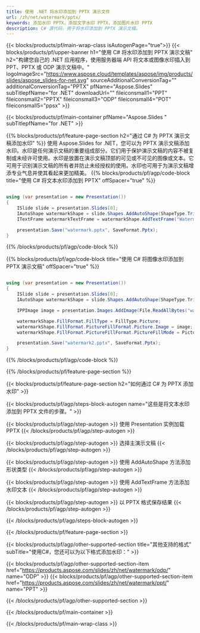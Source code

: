 ```yaml
---
title: 使用 .NET 将水印添加到 PPTX 演示文件
url: /zh/net/watermark/pptx/
keywords: 添加水印 PPTX，添加文字水印 PPTX，添加图片水印 PPTX
description: C# 源代码，用于将水印添加到 PPTX 演示文稿。
---
```


{{< blocks/products/pf/main-wrap-class isAutogenPage="true">}}
{{< blocks/products/pf/upper-banner h1="使用 C# 将水印添加到 PPTX 演示文稿" h2="构建您自己的 .NET 应用程序，使用服务器端 API 将文本或图像水印插入到 PPT、PPTX 或 ODP 演示文稿中。" logoImageSrc="https://www.aspose.cloud/templates/aspose/img/products/slides/aspose_slides-for-net.svg" sourceAdditionalConversionTag="" additionalConversionTag="PPTX" pfName="Aspose.Slides" subTitlepfName="for .NET" downloadUrl="" fileiconsmall1="PPT" fileiconsmall2="PPTX" fileiconsmall3="ODP" fileiconsmall4="POT" fileiconsmall5="ppsx" >}}

{{< blocks/products/pf/main-container pfName="Aspose.Slides " subTitlepfName="for .NET" >}}

{{% blocks/products/pf/feature-page-section  h2="通过 C# 为 PPTX 演示文稿添加水印" %}}
使用 Aspose.Slides for .NET，您可以为 PPTX 演示文稿添加水印。水印是任何演示文稿的重要组成部分。它们用于保护演示文稿的内容不被复制或未经许可使用。水印是放置在演示文稿顶部的可见或不可见的图像或文本。它可用于识别演示文稿的所有者并防止未经授权的使用。水印也可用于为演示文稿增添专业气息并使其看起来更加精美。 
{{% blocks/products/pf/agp/code-block title="使用 C# 将文本水印添加到 PPTX" offSpacer="true" %}}

```cs

using (var presentation = new Presentation())
{
    ISlide slide = presentation.Slides[0];
    IAutoShape watermarkShape = slide.Shapes.AddAutoShape(ShapeType.Triangle, 0, 0, 0, 0);
    ITextFrame watermarkTextFrame = watermarkShape.AddTextFrame("Watermark");

    presentation.Save("watermark.pptx", SaveFormat.Pptx);
}
```

{{% /blocks/products/pf/agp/code-block %}}

{{% blocks/products/pf/agp/code-block title="使用 C# 将图像水印添加到 PPTX 演示文稿" offSpacer="true" %}}

```cs

using (var presentation = new Presentation())
{
    ISlide slide = presentation.Slides[0];
    IAutoShape watermarkShape = slide.Shapes.AddAutoShape(ShapeType.Triangle, 0, 0, 0, 0);

    IPPImage image = presentation.Images.AddImage(File.ReadAllBytes("watermark.png"));

    watermarkShape.FillFormat.FillType = FillType.Picture;
    watermarkShape.FillFormat.PictureFillFormat.Picture.Image = image;
    watermarkShape.FillFormat.PictureFillFormat.PictureFillMode = PictureFillMode.Stretch;

    presentation.Save("watermark2.pptx", SaveFormat.Pptx);
}
```

{{% /blocks/products/pf/agp/code-block %}}

{{% /blocks/products/pf/feature-page-section %}}

{{< blocks/products/pf/feature-page-section  h2="如何通过 C# 为 PPTX 添加水印" >}}

{{< blocks/products/pf/agp/steps-block-autogen name="这些是将文本水印添加到 PPTX 文件的步骤。" >}}

{{< blocks/products/pf/agp/step-autogen >}}
使用 Presentation 实例加载 PPTX
{{< /blocks/products/pf/agp/step-autogen >}}

{{< blocks/products/pf/agp/step-autogen >}}
选择主演示文稿
{{< /blocks/products/pf/agp/step-autogen >}}

{{< blocks/products/pf/agp/step-autogen >}}
使用 AddAutoShape 方法添加形状类型
{{< /blocks/products/pf/agp/step-autogen >}}

{{< blocks/products/pf/agp/step-autogen >}}
使用 AddTextFrame 方法添加水印文本
{{< /blocks/products/pf/agp/step-autogen >}}

{{< blocks/products/pf/agp/step-autogen >}}
以 PPTX 格式保存结果
{{< /blocks/products/pf/agp/step-autogen >}}

{{< /blocks/products/pf/agp/steps-block-autogen >}}

{{< /blocks/products/pf/feature-page-section >}}

{{< blocks/products/pf/agp/other-supported-section title="其他支持的格式" subTitle="使用C#，您还可以为以下格式添加水印：" >}}

{{< blocks/products/pf/agp/other-supported-section-item href="https://products.aspose.com/slides/zh/net/watermark/odp/" name="ODP" >}}
{{< blocks/products/pf/agp/other-supported-section-item href="https://products.aspose.com/slides/zh/net/watermark/ppt/" name="PPT" >}}


{{< /blocks/products/pf/agp/other-supported-section >}}

{{< /blocks/products/pf/main-container >}}
    
{{< /blocks/products/pf/main-wrap-class >}}